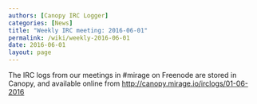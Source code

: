 ```yaml
---
authors: [Canopy IRC Logger]
categories: [News]
title: "Weekly IRC meeting: 2016-06-01"
permalink: /wiki/weekly-2016-06-01
date: 2016-06-01
layout: page
---
```


<!DOCTYPE html>
<p>The IRC logs from our meetings in #mirage on Freenode are stored in Canopy, and available online from <a href="http://canopy.mirage.io/irclogs/01-06-2016">http://canopy.mirage.io/irclogs/01-06-2016</a></p>